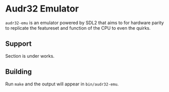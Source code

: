 # Audr32 Emulator

`audr32-emu` is an emulator powered by SDL2 that aims to for hardware parity to replicate the featureset and function of the CPU to even the quirks.

## Support

Section is under works.

## Building

Run `make` and the output will appear in `bin/audr32-emu`.
